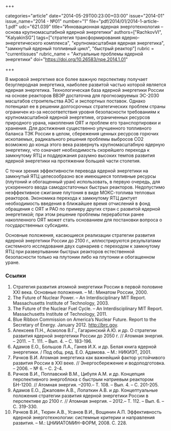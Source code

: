 +++

categories="article"
date="2014-05-29T00:23:00+03:00"
issue="2014-01"
issue_name="2014 - №01"
number="1"
file="pdf/2014/01/2014-1-article-1.pdf"
udc="621.039"
title="Инновационная ядерная энерготехнология – основа крупномасштабной ядерной энергетики"
authors=["RachkovVI", "KalyakinSG"]
tags=["стратегия трансформирования ядерно-энергетического комплекса", "крупномасштабная ядерная энергетика", "замкнутый ядерный топливный цикл", "быстрый реактор"]
rubric = "currentissues"
rubric_name = "Актуальные проблемы ядерной энергетики"
doi="https://doi.org/10.26583/npe.2014.1.01"

+++

В мировой энергетике все более важную перспективу получает безуглеродная энергетика, наиболее развитой частью которой является ядерная энергетика. Технологическая база ядерной энергетики России на основе реакторов ВВЭР достаточна для прогнозируемых ЭС-2030 масштабов строительства АЭС и экспортных поставок. Однако потенциал ее в решении долгосрочных стратегических проблем страны ограничен из-за несоответствия уровня безопасности требованиям к крупномасштабной ядерной энергетике, ограниченных ресурсов природного урана, накопления ОЯТ и проблем его транспортировки и хранения. Для достижения существенно улучшенного топливного баланса ТЭК России в целом, сбережения ценных ресурсов горючих ископаемых, радикального решения проблемы выбросов СО2 возможно до конца этого века развернуть крупномасштабную ядерную энергетику, что означает необходимость скорейшего перехода к замкнутому ЯТЦ и поддержания разумно высоких темпов развития ядерной энергетики на протяжении большей части столетия.

С точки зрения эффективности перевода ядерной энергетики на замкнутый ЯТЦ целесообразно все имеющиеся топливные ресурсы (плутоний и обогащенный уран) использовать, в первую очередь, для ускоренного ввода самодостаточных быстрых реакторов. Недопустимо неэффективное сжигание плутония в виде МОКС-топлива тепловых реакторов. Экономика перехода к замкнутому ЯТЦ диктует необходимость введения в ближайшее время отчислений в фонд обращения с ОЯТ и РАО по примеру других стран с развитой ядерной энергетикой; при этом решение проблемы переработки ранее накопленного ОЯТ может стать основанием для постановки вопроса о государственных субсидиях.

Основные положения, касающиеся реализации стратегии развития ядерной энергетики России до 2100 г., иллюстрируются результатами системного исследования двух сценариев с переходом к замкнутому ЯТЦ при развертывании быстрых реакторов естественной безопасности только на плутонии либо на плутонии и обогащенном уране.

### Ссылки

1. Стратегия развития атомной энергетики России в первой половине XXI века. Основные положения. – М.: Минатом России, 2000.
2. The Future of Nuclear Power. – An Interdisciplinary MIT Report. Massachusetts Institute of Technology, 2003.
3. The Future of the Nuclear Fuel Cycle. – An Interdisciplinary MIT Report. Massachusetts Institute of Technology, 2011.
4. Blue Ribbon Commission on America’s Nuclear Future. Report to the Secretary of Energy. January 2012. http://brc.gov.
5. Алексеев П.Н., Асмолов В.Г., Гагаринский А.Ю. и др. О стратегии развития ядерной энергетики России до 2050 г. // Атомная энергия. – 2011. – Т. 111. – Вып. 4. – С. 183-196.
6. Адамов Е.О., Большов Л.А., Ганев И.Х. и др. Белая книга ядерной энергетики. / Под общ. ред. Е.О. Адамова. – М.: НИКИЭТ, 2001.
7. Рачков В.И. Атомная энергетика как важнейший фактор устойчивого развития России в XXI веке. // Энергосбережение и водоподготовка. – 2006. – № 6. – С. 2-4.
8. Рачков В.И., Поплавский В.М., Цибуля А.М. и др. Концепция перспективного энергоблока с быстрым натриевым реактором БН-1200. // Атомная энергия. –2010.– Т. 108. – Вып. 4. – С. 201-205.
9. Адамов Е.О., Джаловян А.В., Лопаткин А.В. и др. Концептуальные положения стратегии развития ядерной энергетики России в перспективе до 2100 г. // Атомная энергия. – 2012.– Т. 112. – Вып. 6. – С. 319-330.
10. Рачков В.И., Тюрин А.В., Усанов В.И., Вощинин А.П. Эффективность ядерной энерготехнологии: системные критерии и направления развития. – М.: ЦНИИАТОМИН-ФОРМ, 2008. C. 228.